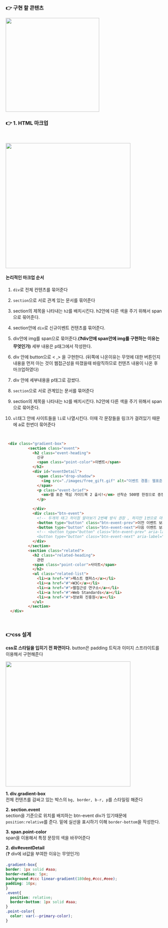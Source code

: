 
### 👉 구현 할 콘텐츠
<img src = "https://user-images.githubusercontent.com/64240637/109673550-7bbbbf00-7bb9-11eb-99a9-3dacad2a2aaf.PNG" width="300px" > 
<br>


### 👉 1. HTML 마크업    
<br>

<img src = "https://user-images.githubusercontent.com/64240637/109680043-76fa0980-7bbf-11eb-94d8-a319afb77ea0.PNG"
width="400px" > 
<br>

#### 논리적인 마크업 순서
1. ```div```로 전체 컨텐츠를 묶어준다    

2. ```section```으로 서로 관계 있는 문서를  묶어준다   

3. section의 제목을 나타내는 ```h2```를 배치시킨다. h2안에 다른 색을 주기 위해서 span으로 묶어준다.   

4. section안에 ```div```로 신규이벤트 컨텐츠를 묶어준다.    

5. div안에 img를 span으로 묶어준다.__(❓div안에 span안에 img를 구현하는 이유는 무엇인가)__ 세부 내용은 p태그에서 작성한다.   

6. div 안에 button으로 < ,> 을 구현한다. (뒤쪽에 나온이유는 무엇에 대한 버튼인지 내용을 먼저 아는 것이 웹접근성을 따졌을때 바람직하므로 컨텐츠 내용이 나온 후 마크업하였다)     

7. div 안에 세부내용을 p태그로 감쌌다.   

8. ```section```으로 서로 관계있는 문서를 묶어준다   

9. section의 제목을 나타내는 ```h2```를 배치시킨다. h2안에 다른 색을 주기 위해서 span으로 묶어준다. 

10. ```ul```태그 안에 사이트들을 ```li```로 나열시킨다. 이때 각 문장들을 링크가 걸려있기 때문에 a로 한번더 묶어준다    

<br>

```html
 <div class="gradient-box">
          <section class="event">
            <h2 class="event-heading">
              신규
              <span class="point-color">이벤트</span>
            </h2>
            <div id="eventDetail">
              <span class="drop-shadow">
                <img src="./images/free_gift.gif" alt="이벤트 경품: 웹표준 핵심 가이드북 2 도서">
              </span>
              <p class="event-brief">
                <em>웹 표준 핵심 가이드북 2 출시!</em> 선착순 500명 한정으로 증정.
              </p>
              
            </div>
            <div class="btn-event">
              <!-- 두개의 태그 차이점 알아보기 2번째 방식 권장 , 하지만 1번으로 마크업함 -->
              <button type="button" class="btn-event-prev">이전 이벤트 보기</button>
              <button type="button" class="btn-event-next">다음 이벤트 보기</button>
              <!-- <button type="button" class="btn-event-prev" aria-label="이전 이벤트 보기"></button>
              <button type="button" class="btn-event-next" aria-label="다음 이벤트 보기"></button> -->
            </div>
          </section>
          <section class="related">
            <h2 class="related-heading">
              관련
            <span class="point-color">사이트</span>
            </h2>
            <ul class="related-list">
              <li><a href="#">패스트 캠퍼스</a></li>
              <li><a href="#">W3C</a></li>
              <li><a href="#">웹접근성 연구소</a></li>
              <li><a href="#">Web Standards</a></li>
              <li><a href="#">정보화 진흥원</a></li>
            </ul>
          </section>
  </div>
```
<br>

### 👉css 설계    
__css로 스타일을 입히기 전 화면이다.__ button은 padding 트릭과 이미지 스프라이트를 이용해서 구현해준다   

<img src = "https://user-images.githubusercontent.com/64240637/109673557-7d858280-7bb9-11eb-8a03-a9c6de926bfa.PNG" width="400px" > 
<br>


__1. div.gradient-box__      
전체 컨텐츠를 감싸고 있는 박스의 ```bg, border, b-r, p```를 스타일링 해준다     

__2. section.event__    
section을 기준으로 위치를 배치하는 btn-event div가 있기때문에 ```position:relative```를 준다. 밑에 실선을 표시하기 이해 ```border-bottom```을 작성한다.   

__3. span.point-color__       
span을 이용해서 특정 문장의 색을 바꾸어준다    

__2. div#eventDetail__    
(❓ div에 id값을 부여한 이유는 무엇인가)   
```css
.gradient-box{
border: 1px solid #aaa;
border-radius: 5px;
background:#ccc linear-gradient(180deg,#ccc,#eee);
padding: 10px;
}
.event{
  position: relative;
  border-bottom: 1px solid #aaa;
}
.point-color{
  color: var(--primary-color);
}
```
